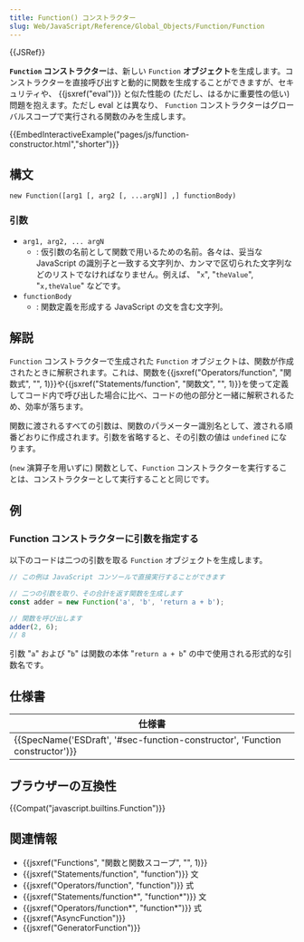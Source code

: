 ```yaml
---
title: Function() コンストラクター
slug: Web/JavaScript/Reference/Global_Objects/Function/Function
---
```

{{JSRef}}

**`Function` コンストラクター**は、新しい `Function` **オブジェクト**を生成します。コンストラクターを直接呼び出すと動的に関数を生成することができますが、セキュリティや、 {{jsxref("eval")}} と似た性能の (ただし、はるかに重要性の低い) 問題を抱えます。ただし eval とは異なり、 `Function` コンストラクターはグローバルスコープで実行される関数のみを生成します。

{{EmbedInteractiveExample("pages/js/function-constructor.html","shorter")}}

## 構文

```
new Function([arg1 [, arg2 [, ...argN]] ,] functionBody)
```

### 引数

- `arg1, arg2, ... argN`
  - : 仮引数の名前として関数で用いるための名前。各々は、妥当な JavaScript の識別子と一致する文字列か、カンマで区切られた文字列などのリストでなければなりません。例えば、 "`x`", "`theValue`", "`x,theValue`" などです。
- `functionBody`
  - : 関数定義を形成する JavaScript の文を含む文字列。

## 解説

`Function` コンストラクターで生成された `Function` オブジェクトは、関数が作成されたときに解釈されます。これは、関数を{{jsxref("Operators/function", "関数式", "", 1)}}や{{jsxref("Statements/function", "関数文", "", 1)}}を使って定義してコード内で呼び出した場合に比べ、コードの他の部分と一緒に解釈されるため、効率が落ちます。

関数に渡されるすべての引数は、関数のパラメーター識別名として、渡される順番どおりに作成されます。引数を省略すると、その引数の値は `undefined` になります。

(`new` 演算子を用いずに) 関数として、`Function` コンストラクターを実行することは、コンストラクターとして実行することと同じです。

## 例

### Function コンストラクターに引数を指定する

以下のコードは二つの引数を取る `Function` オブジェクトを生成します。

```js
// この例は JavaScript コンソールで直接実行することができます

// 二つの引数を取り、その合計を返す関数を生成します
const adder = new Function('a', 'b', 'return a + b');

// 関数を呼び出します
adder(2, 6);
// 8
```

引数 "`a`" および "`b`" は関数の本体 "`return a + b`" の中で使用される形式的な引数名です。

## 仕様書

| 仕様書                                                                                               |
| ---------------------------------------------------------------------------------------------------- |
| {{SpecName('ESDraft', '#sec-function-constructor', 'Function constructor')}} |

## ブラウザーの互換性

{{Compat("javascript.builtins.Function")}}

## 関連情報

- {{jsxref("Functions", "関数と関数スコープ", "", 1)}}
- {{jsxref("Statements/function", "function")}} 文
- {{jsxref("Operators/function", "function")}} 式
- {{jsxref("Statements/function*", "function*")}} 文
- {{jsxref("Operators/function*", "function*")}} 式
- {{jsxref("AsyncFunction")}}
- {{jsxref("GeneratorFunction")}}
